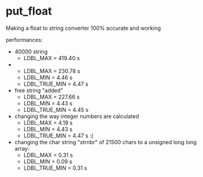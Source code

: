 # put_float
Making a float to string converter 100% accurate and working


performances:
* 40000 string
	* LDBL_MAX =		419.40 s
*  
	* LDBL_MAX =		230.78 s
	* LDBL_MIN =		  4.46 s
	* LDBL_TRUE_MIN =	  4.47 s
* free string "added"
	* LDBL_MAX =		227.66 s
	* LDBL_MIN =		  4.43 s
	* LDBL_TRUE_MIN =	  4.45 s
* changing the way integer numbers are calculated
	* LDBL_MAX =		  4.19 s
	* LDBL_MIN =		  4.43 s
	* LDBL_TRUE_MIN =	  4.47 s :(
* changing the char string "strnbr" of 21500 chars to a unsigned long long array:
	* LDBL_MAX =		  0.31 s
	* LDBL_MIN =		  0.09 s
	* LDBL_TRUE_MIN =	  0.31 s